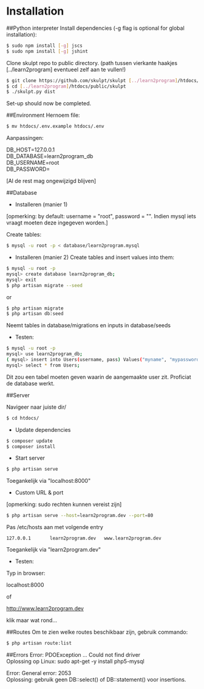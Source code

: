 # Installation
##Python interpreter
Install dependencies (-g flag is optional for global installation):

~~~sh
$ sudo npm install [-g] jscs
$ sudo npm install [-g] jshint
~~~

Clone skulpt repo to public directory. (path tussen vierkante haakjes [../learn2program] eventueel zelf aan te vullen!)

~~~sh
$ git clone https://github.com/skulpt/skulpt [../learn2program]/htdocs/public/skulpt
$ cd [../learn2program]/htdocs/public/skulpt
$ ./skulpt.py dist
~~~
Set-up should now be completed.

##Environment
Hernoem file:

~~~sh
$ mv htdocs/.env.example htdocs/.env
~~~

Aanpassingen:

DB_HOST=127.0.0.1  
DB_DATABASE=learn2program_db  
DB_USERNAME=root  
DB_PASSWORD=  

[Al de rest mag ongewijzigd blijven]

##Database
- Installeren (manier 1)

[opmerking: by default: username = "root", password = "". Indien mysql iets vraagt moeten deze ingegeven worden.]

Create tables:

~~~sh
$ mysql -u root -p < database/learn2program.mysql
~~~

- Installeren (manier 2)
Create tables and insert values into them:

~~~sh
$ mysql -u root -p
mysql> create database learn2program_db;
mysql> exit
$ php artisan migrate --seed
~~~
or
~~~sh
$ php artisan migrate
$ php artisan db:seed
~~~
Neemt tables in database/migrations en inputs in database/seeds

- Testen:

~~~sh
$ mysql -u root -p
mysql> use learn2program_db;
( mysql> insert into Users(username, pass) Values("myname", "mypassword"); )
mysql> select * from Users;
~~~

Dit zou een tabel moeten geven waarin de aangemaakte user zit. Proficiat de database werkt.

##Server

Navigeer naar juiste dir/

~~~sh
$ cd htdocs/
~~~

- Update dependencies

~~~sh
$ composer update
$ composer install
~~~

- Start server

~~~sh
$ php artisan serve
~~~

Toegankelijk via "localhost:8000"

- Custom URL & port

[opmerking: sudo rechten kunnen vereist zijn]

~~~sh
$ php artisan serve --host=learn2program.dev --port=80
~~~

Pas /etc/hosts aan met volgende entry

~~~
127.0.0.1		learn2program.dev	www.learn2program.dev
~~~

Toegankelijk via "learn2program.dev"

- Testen:

Typ in browser:

localhost:8000

of

http://www.learn2program.dev

klik maar wat rond...

##Routes
Om te zien welke routes beschikbaar zijn, gebruik commando:

~~~sh
$ php artisan route:list
~~~

##Errors
Error: PDOException ... Could not find driver  
Oplossing op Linux: sudo apt-get -y install php5-mysql

Error: General error: 2053  
Oplossing: gebruik geen DB::select() of DB::statement() voor insertions.

